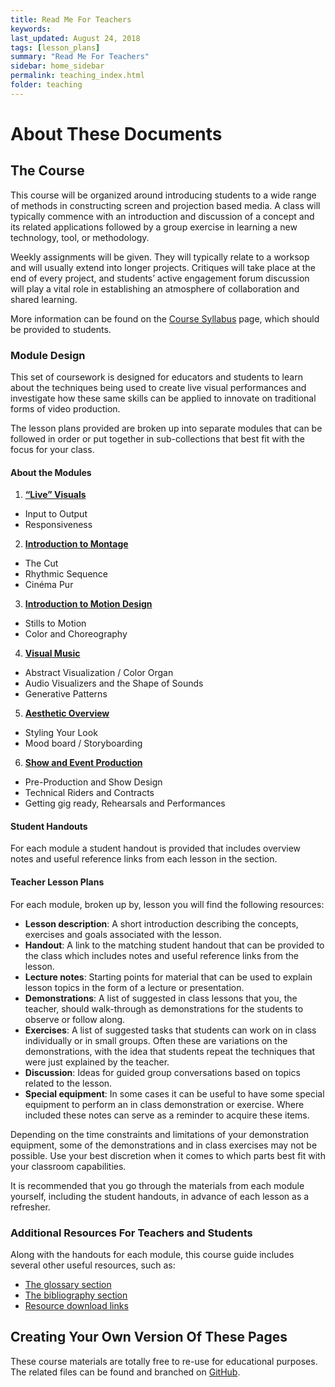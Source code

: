 ```yaml
---
title: Read Me For Teachers
keywords: 
last_updated: August 24, 2018
tags: [lesson_plans]
summary: "Read Me For Teachers"
sidebar: home_sidebar
permalink: teaching_index.html
folder: teaching
---
```


# About These Documents

## The Course

This course will be organized around introducing students to a wide range of methods in constructing screen and projection based media. A class will typically commence with an introduction and discussion of a concept and its related applications followed by a group exercise in learning a new technology, tool, or methodology.

Weekly assignments will be given. They will typically relate to a worksop and will usually extend into longer projects. Critiques will take place at the end of every project, and students’ active engagement forum discussion will play a vital role in establishing an atmosphere of collaboration and shared learning.

More information can be found on the [Course Syllabus](/vvedu/course_syllabus.html) page, which should be provided to students.

### Module Design

This set of coursework is designed for educators and students to learn about the techniques being used to create live visual performances and investigate how these same skills can be applied to innovate on traditional forms of video production.

The lesson plans provided are broken up into separate modules that can be followed in order or put together in sub-collections that best fit with the focus for your class.

#### About the Modules

1. [**“Live” Visuals**](/vvedu/teaching_module_1.html)
- Input to Output
- Responsiveness
2. [**Introduction to Montage**](/vvedu/teaching_module_2.html)
- The Cut
- Rhythmic Sequence
- Cinéma Pur
3. [**Introduction to Motion Design**](/vvedu/teaching_module_3.html)
- Stills to Motion
- Color and Choreography
4. [**Visual Music**](/vvedu/teaching_module_4.html)
- Abstract Visualization / Color Organ
- Audio Visualizers and the Shape of Sounds
- Generative Patterns
5. [**Aesthetic Overview**](/vvedu/teaching_module_5.html)
- Styling Your Look
- Mood board / Storyboarding
6. [**Show and Event Production**](/vvedu/teaching_module_6.html)
- Pre-Production and Show Design
- Technical Riders and Contracts
- Getting gig ready, Rehearsals and Performances

#### Student Handouts

For each module a student handout is provided that includes overview notes and useful reference links from each lesson in the section.

#### Teacher Lesson Plans

For each module, broken up by, lesson you will find the following resources:
* **Lesson description**: A short introduction describing the concepts, exercises and goals associated with the lesson.
* **Handout**: A link to the matching student handout that can be provided to the class which includes notes and useful reference links from the lesson.
* **Lecture notes**: Starting points for material that can be used to explain lesson topics in the form of a lecture or presentation.
* **Demonstrations**: A list of suggested in class lessons that you, the teacher, should walk-through as demonstrations for the students to observe or follow along.
* **Exercises**: A list of suggested tasks that students can work on in class individually or in small groups. Often these are variations on the demonstrations, with the idea that students repeat the techniques that were just explained by the teacher.
* **Discussion**: Ideas for guided group conversations based on topics related to the lesson.
* **Special equipment**: In some cases it can be useful to have some special equipment to perform an in class demonstration or exercise. Where included these notes can serve as a reminder to acquire these items.

Depending on the time constraints and limitations of your demonstration equipment, some of the demonstrations and in class exercises may not be possible. Use your best discretion when it comes to  which parts best fit with your classroom capabilities.

It is recommended that you go through the materials from each module yourself, including the student handouts, in advance of each lesson as a refresher.

### Additional Resources For Teachers and Students

Along with the handouts for each module, this course guide includes several other useful resources, such as:
* [The glossary section](/vvedu/ref_glossary.html)
* [The bibliography section](/vvedu/ref_bibliography.html)
* [Resource download links](/vvedu/ref_downloads.html)

## Creating Your Own Version Of These Pages

These course materials are totally free to re-use for educational purposes. The related files can be found and branched on [GitHub](https://github.com/vidvox/vvedu).